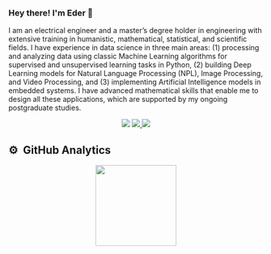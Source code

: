 ### Hey there! I'm Eder 👋

I am an electrical engineer and a master’s degree holder in engineering with extensive training in humanistic, mathematical, statistical, and scientific fields. I have experience in data science in three main areas: (1) processing and analyzing data using classic Machine Learning algorithms for supervised and unsupervised learning tasks in Python, (2) building Deep Learning models for Natural Language Processing (NPL), Image Processing, and Video Processing, and (3) implementing Artificial Intelligence models in embedded systems. I have advanced mathematical skills that enable me to design all these applications, which are supported by my ongoing postgraduate studies.

<p align="center">
<a href="https://www.linkedin.com/in/ealeongomez/"><img src="https://img.shields.io/badge/-Eder%20Arley%20León%20Gómez-0077B5?style=flat-square&logo=Linkedin&logoColor=white"/></a>  <a href="mailto:ealeongomez@gmail.com"><img src="https://img.shields.io/badge/-ealeongomez@gmail.com-D14836?style=flat-square&logo=Gmail&logoColor=white"/ </a> <a href="https://twitter.com/eder_arley"><img src="https://img.shields.io/badge/-@eder_arley-0077B5?style=flat-square&logo=Twitter&logoColor=white"/></a>
</p>


## ⚙️ &nbsp;GitHub Analytics

<p align="center">
<a href="https://github.com/ealeongomez">
  <img height="160em" src="https://github-readme-stats-eight-theta.vercel.app/api?username=ealeongomez&show_icons=true&theme=default&include_all_commits=true&count_private=true"/>
</a>
</p>


<!-- ------------------------------------------------------------------------------------------------------------
**ealeongomez/ealeongomez** is a ✨ _special_ ✨ repository because its `README.md` (this file) appears on your GitHub profile.

Here are some ideas to get you started:

- 🔭 I’m currently working on ...
- 🌱 I’m currently learning ...
- 👯 I’m looking to collaborate on ...
- 🤔 I’m looking for help with ...
- 💬 Ask me about ...
- 📫 How to reach me: ...
- 😄 Pronouns: ...
- ⚡ Fun fact: ...
--------------------------------------------------------------------------------------------------------
-->

